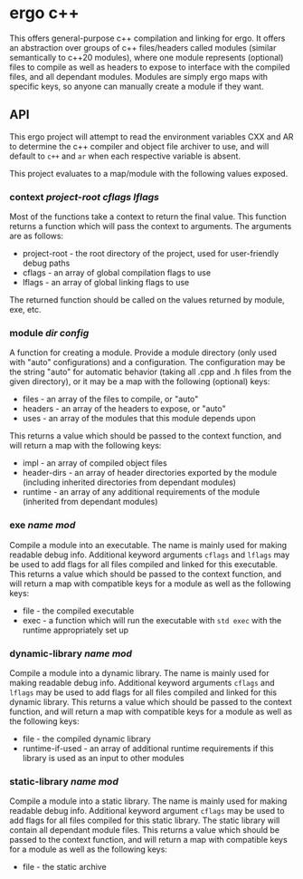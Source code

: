 # ergo c++

This offers general-purpose c++ compilation and linking for ergo. It offers an
abstraction over groups of c++ files/headers called modules (similar
semantically to c++20 modules), where one module represents (optional) files to
compile as well as headers to expose to interface with the compiled files, and
all dependant modules. Modules are simply ergo maps with specific keys, so
anyone can manually create a module if they want.

## API

This ergo project will attempt to read the environment variables CXX and AR to
determine the c++ compiler and object file archiver to use, and will default to
`c++` and `ar` when each respective variable is absent.

This project evaluates to a map/module with the following values exposed.

### context _project-root_ _cflags_ _lflags_
Most of the functions take a context to return the final value. This function
returns a function which will pass the context to arguments. The arguments are
as follows:

* project-root - the root directory of the project, used for user-friendly debug
  paths
* cflags - an array of global compilation flags to use
* lflags - an array of global linking flags to use

The returned function should be called on the values returned by module, exe,
etc.


### module _dir_ _config_
A function for creating a module. Provide a module directory (only used with
"auto" configurations) and a configuration. The configuration may be the string
"auto" for automatic behavior (taking all .cpp and .h files from the given
directory), or it may be a map with the following (optional) keys:

* files - an array of the files to compile, or "auto"
* headers - an array of the headers to expose, or "auto"
* uses - an array of the modules that this module depends upon

This returns a value which should be passed to the context function, and will
return a map with the following keys:

* impl - an array of compiled object files
* header-dirs - an array of header directories exported by the module (including
  inherited directories from dependant modules)
* runtime - an array of any additional requirements of the module (inherited
  from dependant modules)


### exe _name_ _mod_
Compile a module into an executable. The name is mainly used for making readable
debug info. Additional keyword arguments `cflags` and `lflags` may be used to
add flags for all files compiled and linked for this executable. This returns a
value which should be passed to the context function, and will return a map with
compatible keys for a module as well as the following keys:

* file - the compiled executable
* exec - a function which will run the executable with `std exec` with the
  runtime appropriately set up


### dynamic-library _name_ _mod_
Compile a module into a dynamic library. The name is mainly used for making
readable debug info. Additional keyword arguments `cflags` and `lflags` may be
used to add flags for all files compiled and linked for this dynamic library.
This returns a value which should be passed to the context function, and will
return a map with compatible keys for a module as well as the following keys:

* file - the compiled dynamic library
* runtime-if-used - an array of additional runtime requirements if this library
  is used as an input to other modules


### static-library _name_ _mod_
Compile a module into a static library. The name is mainly used for making
readable debug info. Additional keyword argument `cflags` may be used to add
flags for all files compiled for this static library. The static library will
contain all dependant module files. This returns a value which should be passed
to the context function, and will return a map with compatible keys for a module
as well as the following keys:

* file - the static archive
